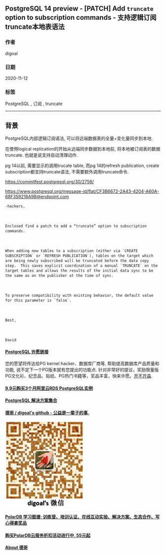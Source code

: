 ## PostgreSQL 14 preview - [PATCH] Add `truncate` option to subscription commands - 支持逻辑订阅truncate本地表语法    
    
### 作者    
digoal    
    
### 日期    
2020-11-12    
    
### 标签    
PostgreSQL , 订阅 , truncate     
    
----    
    
## 背景    
PostgreSQL内部逻辑订阅语法, 可以将远端数据表的全量+变化量同步到本地.     
    
在使用logical replication的开始从远端同步数据到本地前, 将本地被订阅表的数据truncate. 也就是说支持自动清理动作.     
    
pg 14以前, 需要显示的调用trucate table, 而pg 14的refresh publication, create subscription都支持truncate语法, 不需要额外调用truncate命令.      
    
    
https://commitfest.postgresql.org/30/2758/    
    
https://www.postgresql.org/message-id/flat/CF3B6672-2A43-4204-A60A-68F359218A9B@endpoint.com    
    
```    
-hackers,    
    
    
    
Enclosed find a patch to add a “truncate” option to subscription commands.    
    
    
    
When adding new tables to a subscription (either via `CREATE SUBSCRIPTION` or `REFRESH PUBLICATION`), tables on the target which are being newly subscribed will be truncated before the data copy step.  This saves explicit coordination of a manual `TRUNCATE` on the target tables and allows the results of the initial data sync to be the same as on the publisher at the time of sync.    
    
    
    
To preserve compatibility with existing behavior, the default value for this parameter is `false`.    
    
    
    
Best,    
    
    
    
David    
```    
    
  
#### [PostgreSQL 许愿链接](https://github.com/digoal/blog/issues/76 "269ac3d1c492e938c0191101c7238216")
您的愿望将传达给PG kernel hacker、数据库厂商等, 帮助提高数据库产品质量和功能, 说不定下一个PG版本就有您提出的功能点. 针对非常好的提议，奖励限量版PG文化衫、纪念品、贴纸、PG热门书籍等，奖品丰富，快来许愿。[开不开森](https://github.com/digoal/blog/issues/76 "269ac3d1c492e938c0191101c7238216").  
  
  
#### [9.9元购买3个月阿里云RDS PostgreSQL实例](https://www.aliyun.com/database/postgresqlactivity "57258f76c37864c6e6d23383d05714ea")
  
  
#### [PostgreSQL 解决方案集合](https://yq.aliyun.com/topic/118 "40cff096e9ed7122c512b35d8561d9c8")
  
  
#### [德哥 / digoal's github - 公益是一辈子的事.](https://github.com/digoal/blog/blob/master/README.md "22709685feb7cab07d30f30387f0a9ae")
  
  
![digoal's wechat](../pic/digoal_weixin.jpg "f7ad92eeba24523fd47a6e1a0e691b59")
  
  
#### [PolarDB 学习图谱: 训练营、培训认证、在线互动实验、解决方案、生态合作、写心得拿奖品](https://www.aliyun.com/database/openpolardb/activity "8642f60e04ed0c814bf9cb9677976bd4")
  
  
#### [购买PolarDB云服务折扣活动进行中, 55元起](https://www.aliyun.com/activity/new/polardb-yunparter?userCode=bsb3t4al "e0495c413bedacabb75ff1e880be465a")
  
  
#### [About 德哥](https://github.com/digoal/blog/blob/master/me/readme.md "a37735981e7704886ffd590565582dd0")
  
